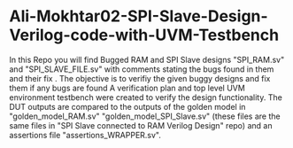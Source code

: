 # Ali-Mokhtar02-SPI-Slave-Design-Verilog-code-with-UVM-Testbench
In this Repo you will find Bugged RAM and SPI Slave designs "SPI_RAM.sv" and "SPI_SLAVE_FILE.sv" with comments stating the bugs found in them and their fix .
The objective is to verifiy the given buggy designs and fix them if any bugs are found A verification plan and top level UVM environment testbench were created to verify the design functionality. The DUT outputs are compared to the outputs of the golden model in "golden_model_RAM.sv" "golden_model_SPI_Slave.sv" (these files are the same files in "SPI Slave connected to RAM Verilog Design" repo) and an assertions file "assertions_WRAPPER.sv".
